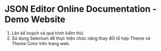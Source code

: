 # JSON Editor Online Documentation - Demo Website
 1. Lên kế hoạch và quá trình kiểm thử.
 2. Sử dụng Selenium để thực hiện chức năng thay đổi tổ hợp Theme và Theme Color trên trang web.
